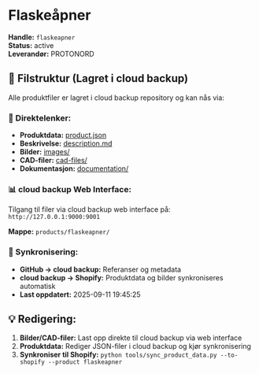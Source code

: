 # Flaskeåpner

**Handle:** `flaskeapner`  
**Status:** active  
**Leverandør:** PROTONORD

## 📁 Filstruktur (Lagret i cloud backup)

Alle produktfiler er lagret i cloud backup repository og kan nås via:

### 🔗 Direktelenker:
- **Produktdata:** [product.json](http://127.0.0.1:9000/products/flaskeapner/product.json)
- **Beskrivelse:** [description.md](http://127.0.0.1:9000/products/flaskeapner/description.md)
- **Bilder:** [images/](http://127.0.0.1:9000/products/flaskeapner/images/)
- **CAD-filer:** [cad-files/](http://127.0.0.1:9000/products/flaskeapner/cad-files/)
- **Dokumentasjon:** [documentation/](http://127.0.0.1:9000/products/flaskeapner/documentation/)

### 📊 cloud backup Web Interface:
Tilgang til filer via cloud backup web interface på:
`http://127.0.0.1:9000:9001`

**Mappe:** `products/flaskeapner/`

### 🔄 Synkronisering:
- **GitHub → cloud backup:** Referanser og metadata
- **cloud backup → Shopify:** Produktdata og bilder synkroniseres automatisk
- **Last oppdatert:** 2025-09-11 19:45:25

## 💡 Redigering:
1. **Bilder/CAD-filer:** Last opp direkte til cloud backup via web interface
2. **Produktdata:** Rediger JSON-filer i cloud backup og kjør synkronisering
3. **Synkroniser til Shopify:** `python tools/sync_product_data.py --to-shopify --product flaskeapner`
